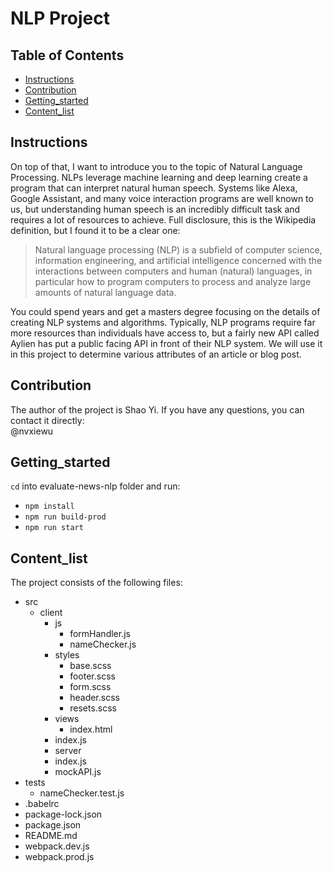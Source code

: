 # NLP Project

## Table of Contents

* [Instructions](#instructions)
* [Contribution](#Contribution)
* [Getting_started](#Getting_started)
* [Content_list](#Content_list)

## Instructions

On top of that, I want to introduce you to the topic of Natural Language Processing. NLPs leverage machine learning and deep learning create a program that can interpret natural human speech. Systems like Alexa, Google Assistant, and many voice interaction programs are well known to us, but understanding human speech is an incredibly difficult task and requires a lot of resources to achieve. Full disclosure, this is the Wikipedia definition, but I found it to be a clear one:

> Natural language processing (NLP) is a subfield of computer science, information engineering, and artificial intelligence
concerned with the interactions between computers and human (natural) languages, in particular how to program computers to
process and analyze large amounts of natural language data.

You could spend years and get a masters degree focusing on the details of creating NLP systems and algorithms. Typically, NLP programs require far more resources than individuals have access to, but a fairly new API called Aylien has put a public facing API in front of their NLP system. We will use it in this project to determine various attributes of an article or blog post.

## Contribution  

The author of the project is Shao Yi. If you have any questions, you can contact it directly:  
@nvxiewu

## Getting_started

`cd` into evaluate-news-nlp folder and run:
- `npm install`
- `npm run build-prod`
- `npm run start`

## Content_list

The project consists of the following files:  
- src
  - client
    - js
      - formHandler.js
      - nameChecker.js
    - styles
      - base.scss
      - footer.scss
      - form.scss
      - header.scss
      - resets.scss
    - views
      - index.html
    - index.js
	- server
    - index.js
    - mockAPI.js
- tests
	- nameChecker.test.js
- .babelrc
- package-lock.json
- package.json
- README.md
- webpack.dev.js
- webpack.prod.js

